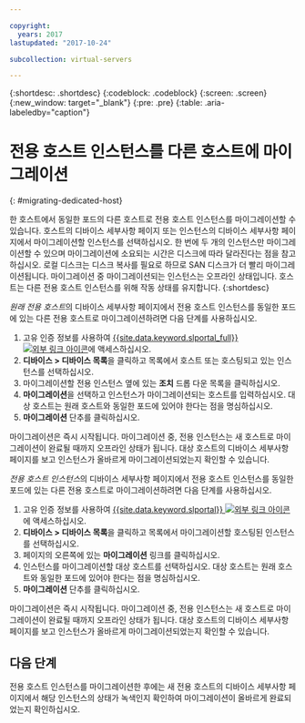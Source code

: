 ```yaml
---

copyright:
  years: 2017
lastupdated: "2017-10-24"

subcollection: virtual-servers

---
```


{:shortdesc: .shortdesc}
{:codeblock: .codeblock}
{:screen: .screen}
{:new_window: target="_blank"}
{:pre: .pre}
{:table: .aria-labeledby="caption"}


# 전용 호스트 인스턴스를 다른 호스트에 마이그레이션
{: #migrating-dedicated-host}

한 호스트에서 동일한 포드의 다른 호스트로 전용 호스트 인스턴스를 마이그레이션할 수 있습니다. 호스트의 디바이스 세부사항 페이지 또는 인스턴스의 디바이스 세부사항 페이지에서 마이그레이션할 인스턴스를 선택하십시오. 한 번에 두 개의 인스턴스만 마이그레이션할 수 있으며 마이그레이션에 소요되는 시간은 디스크에 따라 달라진다는 점을 참고하십시오. 로컬 디스크는 디스크 복사를 필요로 하므로 SAN 디스크가 더 빨리 마이그레이션됩니다. 마이그레이션 중 마이그레이션되는 인스턴스는 오프라인 상태입니다. 호스트는 다른 전용 호스트 인스턴스를 위해 작동 상태를 유지합니다.
{:shortdesc}

*원래 전용 호스트*의 디바이스 세부사항 페이지에서 전용 호스트 인스턴스를 동일한 포드에 있는 다른 전용 호스트로 마이그레이션하려면 다음 단계를 사용하십시오.

1. 고유 인증 정보를 사용하여 [{{site.data.keyword.slportal_full}} ![외부 링크 아이콘](../icons/launch-glyph.svg "외부 링크 아이콘")](https://control.softlayer.com/)에 액세스하십시오.
2. **디바이스 > 디바이스 목록**을 클릭하고 목록에서 호스트 또는 호스팅되고 있는 인스턴스를 선택하십시오.
3. 마이그레이션할 전용 인스턴스 옆에 있는 **조치** 드롭 다운 목록을 클릭하십시오.
4. **마이그레이션**을 선택하고 인스턴스가 마이그레이션되는 호스트를 입력하십시오. 대상 호스트는 원래 호스트와 동일한 포드에 있어야 한다는 점을 명심하십시오.
5. **마이그레이션** 단추를 클릭하십시오.

마이그레이션은 즉시 시작됩니다. 마이그레이션 중, 전용 인스턴스는 새 호스트로 마이그레이션이 완료될 때까지 오프라인 상태가 됩니다. 대상 호스트의 디바이스 세부사항 페이지를 보고 인스턴스가 올바르게 마이그레이션되었는지 확인할 수 있습니다.

*전용 호스트 인스턴스*의 디바이스 세부사항 페이지에서 전용 호스트 인스턴스를 동일한 포드에 있는 다른 전용 호스트로 마이그레이션하려면 다음 단계를 사용하십시오.

1. 고유 인증 정보를 사용하여 [{{site.data.keyword.slportal}} ![외부 링크 아이콘](../icons/launch-glyph.svg "외부 링크 아이콘")](https://control.softlayer.com/)에 액세스하십시오.
2. **디바이스 > 디바이스 목록**을 클릭하고 목록에서 마이그레이션할 호스팅된 인스턴스를 선택하십시오.
3. 페이지의 오른쪽에 있는 **마이그레이션** 링크를 클릭하십시오.
4. 인스턴스를 마이그레이션할 대상 호스트를 선택하십시오. 대상 호스트는 원래 호스트와 동일한 포드에 있어야 한다는 점을 명심하십시오.
5. **마이그레이션** 단추를 클릭하십시오.

마이그레이션은 즉시 시작됩니다. 마이그레이션 중, 전용 인스턴스는 새 호스트로 마이그레이션이 완료될 때까지 오프라인 상태가 됩니다. 대상 호스트의 디바이스 세부사항 페이지를 보고 인스턴스가 올바르게 마이그레이션되었는지 확인할 수 있습니다.

## 다음 단계
전용 호스트 인스턴스를 마이그레이션한 후에는 새 전용 호스트의 디바이스 세부사항 페이지에서 해당 인스턴스의 상태가 녹색인지 확인하여 마이그레이션이 올바르게 완료되었는지 확인하십시오.
